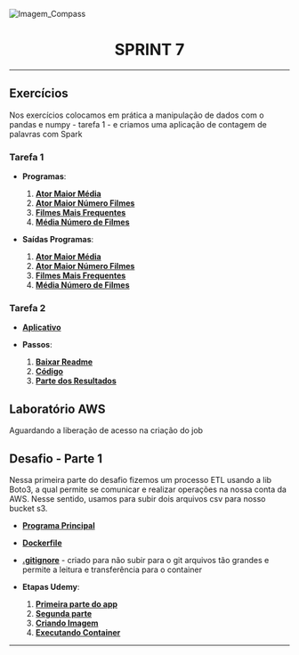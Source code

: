 ![Imagem_Compass](https://s3.sa-east-1.amazonaws.com/remotar-assets-prod/company-profile-covers/cl7god9gt00lx04wg4p2a93zt.jpg)

<div align="center">
  <h1>SPRINT 7</h1>
</div>
<hr>

## Exercícios

<p>Nos exercícios colocamos em prática a manipulação de dados com o pandas e numpy - tarefa 1 - e criamos uma aplicação de contagem de palavras com Spark</p>

### Tarefa 1

* **Programas**:
  1. [__Ator Maior Média__](https://github.com/brunnope/Repo_Compass/blob/main/Sprint7/Exercicios/tarefa1/resolucoes/atorMaiorMedia.py)
  2. [__Ator Maior Número Filmes__](https://github.com/brunnope/Repo_Compass/blob/main/Sprint7/Exercicios/tarefa1/resolucoes/atorMaiorNumeroFilmes.py)
  3. [__Filmes Mais Frequentes__](https://github.com/brunnope/Repo_Compass/blob/main/Sprint7/Exercicios/tarefa1/resolucoes/filmesMaisFrequencia.py)
  4. [__Média Número de Filmes__](https://github.com/brunnope/Repo_Compass/blob/main/Sprint7/Exercicios/tarefa1/resolucoes/mediaNumFilmes.py)

* **Saídas Programas**:
  1. [__Ator Maior Média__](https://github.com/brunnope/Repo_Compass/blob/main/Sprint7/Exercicios/tarefa1/saidas/atorMaiorMediaFilme.png)
  2. [__Ator Maior Número Filmes__](https://github.com/brunnope/Repo_Compass/blob/main/Sprint7/Exercicios/tarefa1/saidas/atorMaiorNumFilmes.png)
  3. [__Filmes Mais Frequentes__](https://github.com/brunnope/Repo_Compass/blob/main/Sprint7/Exercicios/tarefa1/saidas/frequenciaFilmes.png)
  4. [__Média Número de Filmes__](https://github.com/brunnope/Repo_Compass/blob/main/Sprint7/Exercicios/tarefa1/saidas/mediaNumFilmes.png)
  
### Tarefa 2

* [__Aplicativo__](https://github.com/brunnope/Repo_Compass/blob/main/Sprint7/Exercicios/tarefa2/app.scala)

* **Passos**:
  1. [__Baixar Readme__](https://github.com/brunnope/Repo_Compass/blob/main/Sprint7/Exercicios/tarefa2/baixandoReadme.png)
  2. [__Código__](https://github.com/brunnope/Repo_Compass/blob/main/Sprint7/Exercicios/tarefa2/resultado.png)
  3. [__Parte dos Resultados__](https://github.com/brunnope/Repo_Compass/blob/main/Sprint7/Exercicios/tarefa2/resultCont.png)

## Laboratório AWS

<p>  Aguardando a liberação de acesso na criação do job</p>

## Desafio - Parte 1

<p> Nessa primeira parte do desafio fizemos um processo ETL usando a lib Boto3, a qual permite se comunicar e realizar operações na nossa conta da AWS. Nesse sentido, usamos para subir dois arquivos csv para nosso bucket s3.</p>

* [__Programa Principal__](https://github.com/brunnope/Repo_Compass/blob/main/Sprint7/DesafioParte1ETL/app.py)
* [__Dockerfile__](https://github.com/brunnope/Repo_Compass/blob/main/Sprint7/DesafioParte1ETL/Dockerfile)
* [__.gitignore__](https://github.com/brunnope/Repo_Compass/blob/main/Sprint7/DesafioParte1ETL/.gitignore) - criado para não subir para o git arquivos tão grandes e permite a leitura e transferência para o container

* **Etapas Udemy**:
  1. [__Primeira parte do app__](https://github.com/brunnope/Repo_Compass/blob/main/Sprint7/DesafioParte1ETL/etapas/appBoto.png)
  2. [__Segunda parte__](https://github.com/brunnope/Repo_Compass/blob/main/Sprint7/DesafioParte1ETL/etapas/appBoto2.png)
  3. [__Criando Imagem__](https://github.com/brunnope/Repo_Compass/blob/main/Sprint7/DesafioParte1ETL/etapas/criandoImagem.png)
  4. [__Executando Container__](https://github.com/brunnope/Repo_Compass/blob/main/Sprint7/DesafioParte1ETL/etapas/executandoContainer.png)

<hr>